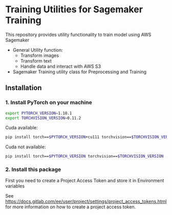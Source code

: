 # Training Utilities for Sagemaker Training

This repository provides utility functionality to train model using AWS Sagemaker

- General Utility function:
  - Transform images
  - Transform text
  - Handle data and interact with AWS S3 
- Sagemaker Training utility class for Preprocessing and Training

## Installation

### 1. Install PyTorch on your machine

```bash
export PYTORCH_VERSION=1.10.1
export TORCHVISION_VERSION=0.11.2
```

Cuda available: 
```bash
pip install torch==$PYTORCH_VERSION+cu111 torchvision==$TORCHVISION_VERSION+cu111 -f https://download.pytorch.org/whl/torch_stable.html
```

Cuda not available: 
```bash
pip install torch==$PYTORCH_VERSION torchvision==$TORCHVISION_VERSION -f https://download.pytorch.org/whl/torch_stable.html
```

### 2. Install this package

First you need to create a Project Access Token and store it in Environment variables

See https://docs.gitlab.com/ee/user/project/settings/project_access_tokens.html for more information on how to create a project access token.
